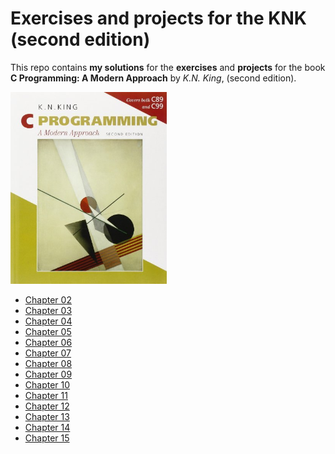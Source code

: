 # Exercises and projects for the KNK (second edition)
This repo contains **my solutions** for the **exercises** and **projects** for the book **C Programming: A Modern Approach** by *K.N. King*, (second edition).

<img alt= "Book cover" src="cover.jpg" width="250px">

* [Chapter 02](ch02)
* [Chapter 03](ch03)
* [Chapter 04](ch04)
* [Chapter 05](ch05)
* [Chapter 06](ch06)
* [Chapter 07](ch07)
* [Chapter 08](ch08)
* [Chapter 09](ch09)
* [Chapter 10](ch10)
* [Chapter 11](ch11)
* [Chapter 12](ch12)
* [Chapter 13](ch13)
* [Chapter 14](ch14)
* [Chapter 15](ch15)

